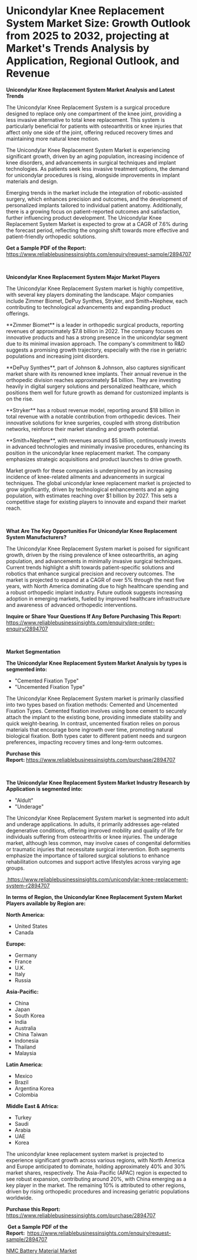 <p><h1>Unicondylar Knee Replacement System Market Size: Growth Outlook from 2025 to 2032, projecting at Market's Trends Analysis by Application, Regional Outlook, and Revenue</h1></p><p><strong>Unicondylar Knee Replacement System Market Analysis and Latest Trends</strong></p>
<p><p>The Unicondylar Knee Replacement System is a surgical procedure designed to replace only one compartment of the knee joint, providing a less invasive alternative to total knee replacement. This system is particularly beneficial for patients with osteoarthritis or knee injuries that affect only one side of the joint, offering reduced recovery times and maintaining more natural knee motion.</p><p>The Unicondylar Knee Replacement System Market is experiencing significant growth, driven by an aging population, increasing incidence of knee disorders, and advancements in surgical techniques and implant technologies. As patients seek less invasive treatment options, the demand for unicondylar procedures is rising, alongside improvements in implant materials and design.</p><p>Emerging trends in the market include the integration of robotic-assisted surgery, which enhances precision and outcomes, and the development of personalized implants tailored to individual patient anatomy. Additionally, there is a growing focus on patient-reported outcomes and satisfaction, further influencing product development. The Unicondylar Knee Replacement System Market is expected to grow at a CAGR of 7.6% during the forecast period, reflecting the ongoing shift towards more effective and patient-friendly orthopedic solutions.</p></p>
<p><strong>Get a Sample PDF of the Report:&nbsp;</strong> <a href="https://www.reliablebusinessinsights.com/enquiry/request-sample/2894707?utm_campaign=2239&utm_medium=2&utm_source=Github&utm_content=ia&utm_term=15032025&utm_id=unicondylar-knee-replacement-system">https://www.reliablebusinessinsights.com/enquiry/request-sample/2894707</a></p>
<p>&nbsp;</p>
<p><strong>Unicondylar Knee Replacement System Major Market Players</strong></p>
<p><p>The Unicondylar Knee Replacement System market is highly competitive, with several key players dominating the landscape. Major companies include Zimmer Biomet, DePuy Synthes, Stryker, and Smith+Nephew, each contributing to technological advancements and expanding product offerings.</p><p>**Zimmer Biomet** is a leader in orthopedic surgical products, reporting revenues of approximately $7.8 billion in 2022. The company focuses on innovative products and has a strong presence in the unicondylar segment due to its minimal invasion approach. The company's commitment to R&D suggests a promising growth trajectory, especially with the rise in geriatric populations and increasing joint disorders.</p><p>**DePuy Synthes**, part of Johnson & Johnson, also captures significant market share with its renowned knee implants. Their annual revenue in the orthopedic division reaches approximately $4 billion. They are investing heavily in digital surgery solutions and personalized healthcare, which positions them well for future growth as demand for customized implants is on the rise.</p><p>**Stryker** has a robust revenue model, reporting around $18 billion in total revenue with a notable contribution from orthopedic devices. Their innovative solutions for knee surgeries, coupled with strong distribution networks, reinforce their market standing and growth potential.</p><p>**Smith+Nephew**, with revenues around $5 billion, continuously invests in advanced technologies and minimally invasive procedures, enhancing its position in the unicondylar knee replacement market. The company emphasizes strategic acquisitions and product launches to drive growth.</p><p>Market growth for these companies is underpinned by an increasing incidence of knee-related ailments and advancements in surgical techniques. The global unicondylar knee replacement market is projected to grow significantly, driven by technological enhancements and an aging population, with estimates reaching over $1 billion by 2027. This sets a competitive stage for existing players to innovate and expand their market reach.</p></p>
<p>&nbsp;</p>
<p><strong>What Are The Key Opportunities For Unicondylar Knee Replacement System Manufacturers?</strong></p>
<p><p>The Unicondylar Knee Replacement System market is poised for significant growth, driven by the rising prevalence of knee osteoarthritis, an aging population, and advancements in minimally invasive surgical techniques. Current trends highlight a shift towards patient-specific solutions and robotics that enhance surgical precision and recovery outcomes. The market is projected to expand at a CAGR of over 5% through the next five years, with North America dominating due to high healthcare spending and a robust orthopedic implant industry. Future outlook suggests increasing adoption in emerging markets, fueled by improved healthcare infrastructure and awareness of advanced orthopedic interventions.</p></p>
<p><strong>Inquire or Share Your Questions If Any Before Purchasing This Report:</strong> <a href="https://www.reliablebusinessinsights.com/enquiry/pre-order-enquiry/2894707?utm_campaign=2239&utm_medium=2&utm_source=Github&utm_content=ia&utm_term=15032025&utm_id=unicondylar-knee-replacement-system">https://www.reliablebusinessinsights.com/enquiry/pre-order-enquiry/2894707</a></p>
<p>&nbsp;</p>
<p><strong>Market Segmentation</strong></p>
<p><strong>The Unicondylar Knee Replacement System Market Analysis by types is segmented into:</strong></p>
<p><ul><li>"Cemented Fixation Type"</li><li>"Uncemented Fixation Type"</li></ul></p>
<p><p>The Unicondylar Knee Replacement System market is primarily classified into two types based on fixation methods: Cemented and Uncemented Fixation Types. Cemented fixation involves using bone cement to securely attach the implant to the existing bone, providing immediate stability and quick weight-bearing. In contrast, uncemented fixation relies on porous materials that encourage bone ingrowth over time, promoting natural biological fixation. Both types cater to different patient needs and surgeon preferences, impacting recovery times and long-term outcomes.</p></p>
<p><strong>Purchase this Report:&nbsp;</strong><a href="https://www.reliablebusinessinsights.com/purchase/2894707?utm_campaign=2239&utm_medium=2&utm_source=Github&utm_content=ia&utm_term=15032025&utm_id=unicondylar-knee-replacement-system">https://www.reliablebusinessinsights.com/purchase/2894707</a></p>
<p>&nbsp;</p>
<p><strong>The Unicondylar Knee Replacement System Market Industry Research by Application is segmented into:</strong></p>
<p><ul><li>"Aldult"</li><li>"Underage"</li></ul></p>
<p><p>The Unicondylar Knee Replacement System market is segmented into adult and underage applications. In adults, it primarily addresses age-related degenerative conditions, offering improved mobility and quality of life for individuals suffering from osteoarthritis or knee injuries. The underage market, although less common, may involve cases of congenital deformities or traumatic injuries that necessitate surgical intervention. Both segments emphasize the importance of tailored surgical solutions to enhance rehabilitation outcomes and support active lifestyles across varying age groups.</p></p>
<p><a href="https://www.reliablebusinessinsights.com/unicondylar-knee-replacement-system-r2894707?utm_campaign=2239&utm_medium=2&utm_source=Github&utm_content=ia&utm_term=15032025&utm_id=unicondylar-knee-replacement-system">&nbsp;https://www.reliablebusinessinsights.com/unicondylar-knee-replacement-system-r2894707</a></p>
<p><strong>In terms of Region, the Unicondylar Knee Replacement System Market Players available by Region are:</strong></p>
<p>
    <p> <strong> North America: </strong>
        <ul>
            <li>United States</li>
            <li>Canada</li>
        </ul>
        </p> 
    <p> <strong> Europe: </strong>
        <ul>
            <li>Germany</li>
            <li>France</li>
            <li>U.K.</li>
            <li>Italy</li>
            <li>Russia</li>
        </ul>
        </p> 
    <p> <strong> Asia-Pacific: </strong>
        <ul>
            <li>China</li>
            <li>Japan</li>
            <li>South Korea</li>
            <li>India</li>
            <li>Australia</li>
            <li>China Taiwan</li>
            <li>Indonesia</li>
            <li>Thailand</li>
            <li>Malaysia</li>
        </ul>
        </p> 
    <p> <strong> Latin America: </strong>
        <ul>
            <li>Mexico</li>
            <li>Brazil</li>
            <li>Argentina Korea</li>
            <li>Colombia</li>
        </ul>
        </p> 
    <p> <strong> Middle East & Africa: </strong>
        <ul>
            <li>Turkey</li>
            <li>Saudi</li>
            <li>Arabia</li>
            <li>UAE</li>
            <li>Korea</li>
        </ul>
    </p>
    </p>
<p><p>The unicondylar knee replacement system market is projected to experience significant growth across various regions, with North America and Europe anticipated to dominate, holding approximately 40% and 30% market shares, respectively. The Asia-Pacific (APAC) region is expected to see robust expansion, contributing around 20%, with China emerging as a key player in the market. The remaining 10% is attributed to other regions, driven by rising orthopedic procedures and increasing geriatric populations worldwide.</p></p>
<p><strong>Purchase this Report: </strong><a href="https://www.reliablebusinessinsights.com/purchase/2894707?utm_campaign=2239&utm_medium=2&utm_source=Github&utm_content=ia&utm_term=15032025&utm_id=unicondylar-knee-replacement-system">https://www.reliablebusinessinsights.com/purchase/2894707</a></p>
<p>&nbsp;<strong>Get a Sample PDF of the Report:&nbsp;&nbsp;</strong><a href="https://www.reliablebusinessinsights.com/enquiry/request-sample/2894707?utm_campaign=2239&utm_medium=2&utm_source=Github&utm_content=ia&utm_term=15032025&utm_id=unicondylar-knee-replacement-system">https://www.reliablebusinessinsights.com/enquiry/request-sample/2894707</a></p>
<p><strong></strong></p>
<p><p><a href="https://github.com/salkidtodo/Market-Research-Report-List-1/blob/main/nmc-battery-material-market.md?utm_campaign=2239&utm_medium=2&utm_source=Github&utm_content=ia&utm_term=15032025&utm_id=unicondylar-knee-replacement-system">NMC Battery Material Market</a></p></p>